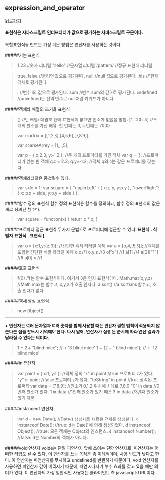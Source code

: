 ## expression_and_operator   

[뒤로가기](/javascript/README.md)

#### 표현식은 자바스크립트 인터프티터가 값으로 평가하는 자바스크립트 구문이다.

복합표현식을 만드는 가장 쉬운 방법은 연산자를 사용하는 것이다.

#####기본 표현식
>1.23		//숫자 리터럴
>"hello"	//문자열 리터럴
>/pattern/  //정규 표현식 리터럴

>true, false	//불리언 값으로 평가된다.
>null			//null 값으로 평가된다.
>this			//'현재' 객체로 평가된다.
>
>i			//변수 i의 값으로 평가된다.
>sum		//변수 sum의 값으로 평가된다.
>undefined	//undefined는 전역 변수로 null처럼 키워드가 아니다.

#####객체와 배열의 초기화 표현식
>[]			//빈 배열: 대괄호 안에 표현식이 없으면 원소가 없음을 말함.
>[1+2,3+4]	//두 개의 원소를 가진 배열. 첫 번째는 3, 두번째는 7이다.
>
>var martrix = [[1,2,3],[4,5,6],[7,8,9]];
>
>var sparseArrey = [1,,,,5];
>
>var p = { x:2.3, y:-1.2 };		//두 개의 프로퍼티를 가진 객체
>var q = {};					//프로퍼티가 없는 빈 객체
>q.x = 2.3; q.y=-1.2;			//객체 q와 p는 같은 프로퍼티를 갖는다.
>

#####객체리터럴은 중첩될수 있다.
>var side = 1;
>var square = { 
>"upperLeft" : { x: p.x, y:p.y },
>"lowerRight": { x: p.x + side, y:p.y + side }
>};


#####함수 정의 표현식
함수 정의 표현식은 함수를 정의하고, 함수 정의 표현식의 값은 새로 정의된 함수다.
>var square = function(x) { return x * x; }

#####프로퍼티 접근 표현식
두가지 문법으로 프로퍼티에 접근할 수 있다.
**표현식 . 식별자**
**표현식 [ 표현식 ]**
>var o = {x:1,y:{z:3}};		//간단한 객체 리터럴 예제
>var a = [o,4,[5,6]];		//객체를 포함한 간단한 배열 리터럴 예제
>o.x						//1
>o.y.z						//3
>o["x"]						//1
>a[1]						//4
>a[2]["1"]					//6
>a[0].x						//1

#####호출 표현식
>f(0)				//f는 함수 표현식이다. 여기서 0은 인자 표현식이다.
>Math.max(x,y,z)	//Math.max는 함수고, x,y,z가 호출 인자다.
>a.sort()			//a.sortsms 함수고, 호출 인자가 없다.

#####객체 생성 표현식
>new Object()

****
**+ 연산자는 여러 문자열과 여러 숫자를 함께 사용할 때는 연산자 결합 법칙이 적용되지 않는다는 점을 반드시 기억해야 한다. 다시 말해, 연산자가 실행 된 순서에 따라 연산 결과가 달라질 수 있다는 의미다.**
> 1 + 2 + "blind mice";			//-> '3 blind mice'
> 1 + (2 + " blind mice");		//-> '12 blind mice'

#####in 연산자
>var point = { x:1, y:1 };		//객체 정의
>"x" in point					//true 프로퍼티 x가 있다.
>"y" in point					//false 프로퍼티 z가 없다.
>"toString" in point			//true 상속된 프로퍼티
>var data = [7,8,9];			//원소가 0,1,2 위치에 차례로 7,8,9
>"0" in data					//0번째 원소가 있다.
>1 in data						//1번째 원소가 있기 때문
>3 in data						//3번째 원소가 없기 때문

#####instanceof 연산자
>var d = new Date();		//Date() 생성자로 새로운 객체를 생성한다.
>d instanceof Date();		//true: d는 Date()에 의해 생성되었다.
>d instanceof Object();		//true: 모든 객체는 Object의 인스턴스.
>d instanceof Number();		//false: d는 Number의 객체가 아니다.

#####void 연산자
voide는 단일 피연산자 앞에 쓰이는 단항 연산자로, 피연산자는 어떠한 타입도 될 수 있다. 이 연산자를 쓰는 목적은 좀 이례적이며, 사용 빈도가 낮다고 한다. 이 연산자는 피연산자를 무시하고 undefined를 반환하기 때문이다. void 연산자를 사용하면 피연산자 값이 버려지기 때문에, 피연ㅅ나자가 부수 효과를 갖고 있을 때만 의미가 있다.
이 연산자의 가장 일반적인 사용처는 클라이언트 측 javascript: URL이다.